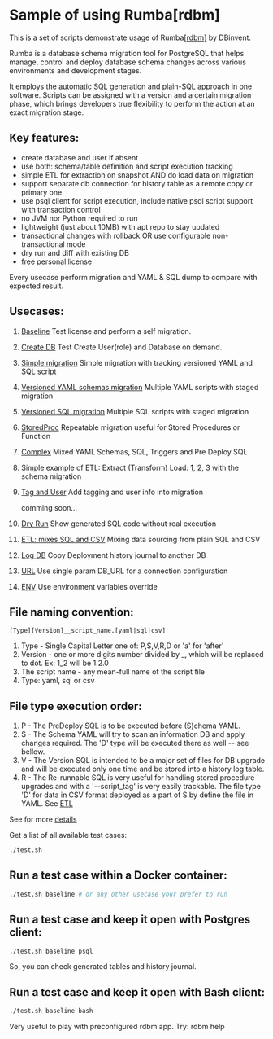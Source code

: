 # Sample of using Rumba[rdbm] 

This is a set of scripts demonstrate usage of Rumba[[rdbm]](https://www.dbinvent.com/rdbm/) by DBinvent.

Rumba is a database schema migration tool for PostgreSQL that helps manage, control and deploy database schema changes across various environments and development stages.

It employs the automatic SQL generation and plain-SQL approach in one software. Scripts can be assigned with a version and a certain migration phase, which brings developers true flexibility to perform the action at an exact migration stage. 

## Key features:

 - create database and user if absent
 - use both: schema/table definition and script execution tracking
 - simple ETL for extraction on snapshot AND do load data on migration
 - support separate db connection for history table as a remote copy or primary one
 - use psql client for script execution, include native psql script support with transaction control
 - no JVM nor Python required to run
 - lightweight (just about 10MB) with apt repo to stay updated
 - transactional changes with rollback OR use configurable non-transactional mode
 - dry run and diff with existing DB
 - free personal license


Every usecase perform migration and YAML & SQL dump to compare with expected result. 

## Usecases:

1. [Baseline](examples/baseline/)  Test license and perform a self migration.
2. [Create DB](examples/createdb/) Test Create User(role) and Database on demand.
3. [Simple migration](examples/simple/) Simple migration with tracking versioned YAML and SQL script
4. [Versioned YAML schemas migration](examples/schemas/) Multiple YAML scripts with staged migration 
5. [Versioned SQL migration](examples/versions/) Multiple SQL scripts with staged migration 
6. [StoredProc](examples/sp/) Repeatable migration useful for Stored Procedures or Function 
7. [Complex](examples/complex/) Mixed YAML Schemas, SQL, Triggers and Pre Deploy SQL
8. Simple example of ETL: Extract (Transform) Load: [1](examples/s1etl/), [2](examples/s2etl/), [3](examples/s3etl/) with the schema migration
9. [Tag and User](examples/tag/) Add tagging and user info into migration

   comming soon...
 
10. [Dry Run](examples/dryrun/) Show generated SQL code without real execution
11. [ETL: mixes SQL and CSV](examples/etl/) Mixing data sourcing from plain SQL and CSV
12. [Log DB](examples/logdb/)  Copy Deployment history journal to another DB
13. [URL](examples/url/) Use single param DB_URL for a connection configuration
14. [ENV](examples/env/) Use environment variables override

## File naming convention:

`[Type][Version]__script_name.[yaml|sql|csv]`
1. Type - Single Capital Letter one of: P,S,V,R,D or 'a' for 'after'
2. Version - one or more digits number divided by _, which will be replaced to dot. Ex: 1_2 will be 1.2.0
3. The script name - any mean-full name of the script file
4. Type: yaml, sql or csv 

## File type execution order:

1. P - The PreDeploy SQL is to be executed before (S)chema YAML.
2. S - The Schema YAML will try to scan an information DB and apply changes required. The 'D' type will be executed there as well -- see bellow.
3. V - The Version SQL is intended to be a major set of files for DB upgrade and will be executed only one time and be stored into a history log table.
4. R - The Re-runnable SQL is very useful for handling stored procedure upgrades and with a '--script_tag' is very easily trackable.
The file type 'D' for data in CSV format deployed as a part of S by define the file in YAML. See [ETL](examples/etl/)


See for more [details](https://www.dbinvent.com/rdbm/guide/script-versions-and-types) 


Get a list of all available test cases:
```bash
./test.sh 

```


## Run a test case within a Docker container:
```bash
./test.sh baseline # or any other usecase your prefer to run

```

## Run a test case and keep it open with Postgres client:
```bash
./test.sh baseline psql

```
So, you can check generated tables and history journal.

## Run a test case and keep it open with Bash client:
```bash
./test.sh baseline bash

```
Very useful to play with preconfigured rdbm app. Try: rdbm help


